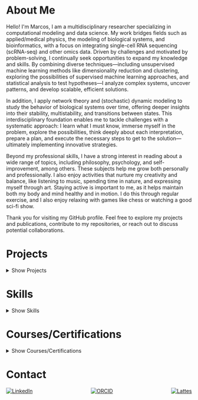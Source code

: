 # About Me

Hello! I'm Marcos, I am a multidisciplinary researcher specializing in computational modeling and data science. My work bridges fields such as applied/medical physics, the modeling of biological systems, and bioinformatics, with a focus on integrating single-cell RNA sequencing (scRNA-seq) and other omics data. Driven by challenges and motivated by problem-solving, I continually seek opportunities to expand my knowledge and skills. By combining diverse techniques—including unsupervised machine learning methods like dimensionality reduction and clustering, exploring the possibilities of supervised machine learning approaches, and statistical analysis to test hypotheses—I analyze complex systems, uncover patterns, and develop scalable, efficient solutions.

In addition, I apply network theory and (stochastic) dynamic modeling to study the behavior of biological systems over time, offering deeper insights into their stability, multistability, and transitions between states. This interdisciplinary foundation enables me to tackle challenges with a systematic approach: I learn what I must know, immerse myself in the problem, explore the possibilities, think deeply about each interpretation, prepare a plan, and execute the necessary steps to get to the solution—ultimately implementing innovative strategies.

Beyond my professional skills, I have a strong interest in reading about a wide range of topics, including philosophy, psychology, and self-improvement, among others. These subjects help me grow both personally and professionally. I also enjoy activities that nurture my creativity and balance, like listening to music, spending time in nature, and expressing myself through art. Staying active is important to me, as it helps maintain both my body and mind healthy and in motion. I do this through regular exercise, and I also enjoy relaxing with games like chess or watching a good sci-fi show.

Thank you for visiting my GitHub profile. Feel free to explore my projects and publications, contribute to my repositories, or reach out to discuss potential collaborations.

# Projects

<details>
  <summary>Show Projects</summary>

## Current Research Projects

<details>
  <summary>Show Current Projects</summary>

- **Integrating scRNA-seq Data into a Gene Regulatory Network Dynamics Model**
  - Tools: R, Wolfram Mathematica, Python
  - Focus: Glioblastoma Multiforme, GRN dynamics, dimensionality reduction, clustering, stochastic modeling, and time series.
  - **Articles:**
    - Junior, M.G.V.; Côrtes, A.M.d.A.; Carneiro, F.R.G.; Carels, N.; Silva, F.A.B.d. A method for in silico exploration of potential Glioblastoma Multiforme attractors using single-cell RNA sequencing. *Under peer review at Scientific Reports*. [(repo)](https://github.com/marcosgvjunior/Biomarker-Guided-scRNA-Seq-Cancer-Attractor-Analysis)[https://www.nature.com/articles/s41598-024-74985-2](https://www.nature.com/articles/s41598-024-74985-2)
    - Junior, M.G.V.; Côrtes, A.M.d.A.; Carneiro, F.R.G.; Carels, N.; Silva, F.A.B.d. Unveiling the Dynamics behind Glioblastoma Multiforme Single-Cell Data Heterogeneity. *Int. J. Mol. Sci.* 2024, 25, 4894. [https://doi.org/10.3390/ijms25094894](https://doi.org/10.3390/ijms25094894)
    - Carels, N.; Sgariglia, D.; Junior, M.G.V.; Lima, C.R.; Carneiro, F.R.G.; Silva, G.F.d.; Silva, F.A.B.d.; Scardini, R.; Tuszynski, J.A.; Andrade, C.V.d.; et al. A Strategy Utilizing Protein–Protein Interaction Hubs for the Treatment of Cancer Diseases. *Int. J. Mol. Sci.* 2023, 24, 16098. [https://doi.org/10.3390/ijms242216098](https://doi.org/10.3390/ijms242216098)
  - **Code Repositories:**
    - [Gene Expression Network Analysis](https://github.com/marcosgvjunior/gene-expression-network-analysis)
    - [Biomarker-Guided scRNA-Seq Cancer Attractor Analysis](https://github.com/marcosgvjunior/Biomarker-Guided-scRNA-Seq-Cancer-Attractor-Analysis)
    - [scRNA-seq-Integrated-Cancer-Attractor-Analysis-using-Python](https://github.com/marcosgvjunior/scRNA-seq-Integrated-Cancer-Attractor-Analysis-using-Python)
    - [graph-matrix-and-combinatorics](https://github.com/marcosgvjunior/graph-matrix-and-combinatorics)

</details>

## Past Research Projects

<details>
  <summary>Show Past Projects</summary>

- **Determining Photon Beam Energy Spectra for Radiotherapy Using a Pixel Detector**
  - Tools: Geant4/C++, ROOT library
  - Focus: Reconstruction of the spectrum of a clinical linear accelerator (Clinac), energy calibration, data visualization.

  - **Works/Articles:**
    - Vieira, M. G.; Marinho, F.; Amato, S.; Polycarpo, E. Estudo De Viabilidade De determinação De Espectros De Energia De Feixes De fótons Para Radioterapia Usando Um Detector De Pixels. *Rev Bras Fis Med* 2018, 12, 21-25. [https://doi.org/10.29384/rbfm.2018.v12.n3.p21-25](https://doi.org/10.29384/rbfm.2018.v12.n3.p21-25)
    - [Master's Dissertation](https://www.if.ufrj.br/wp-content/uploads/2020/11/Dissertacao_Marcos_Vieira_IF_FisAplic_UFRJ_final_ficha.pdf).
    - [Bachelor's Thesis](https://pantheon.ufrj.br/bitstream/11422/5757/1/TCC_Marcos_Vieira_IF-FISMED.pdf).

  - **Code Repositories:**
    - [Percentage Depth Dose Algorithm](https://github.com/marcosgvjunior/Percentage-Depth-Dose-Algorithm)
    - [Clustering Code for Pixel Detectors](https://github.com/marcosgvjunior/clustering-code-for-pixel-detectors)
    - [ROOT-multi-files-analysis](https://github.com/marcosgvjunior/ROOT-multi-files-analysis)
    - [Bash-Scripts](https://github.com/marcosgvjunior/Bash-Scripts)

</details>

## Repositories for Extra Projects

<details>
  <summary>Show Repositories</summary>

- [ML-project_UERJ-course](https://github.com/marcosgvjunior/ML-project_UERJ-course)
- [accelerometerJM](https://github.com/marcosgvjunior/accelerometerJM)

</details>

## Repositories for Educational Projects

<details>
  <summary>Show Repositories</summary>

- [Bidimensional First-Order Dynamical Systems](https://github.com/marcosgvjunior/Bidimensional-FirstOrder-Dynamical-Systems)
- [Interpolation Methods Overview](https://github.com/marcosgvjunior/Interpolation-Methods-Overview)
- [Stochastic Processes: A Heuristic Approach](https://github.com/marcosgvjunior/Stochastic-Processes-A-Heuristic-Approach)

</details>

</details>

# Skills

<details>
  <summary>Show Skills</summary>

- **Programming Languages:** R, Python, C/C++, bash script, Shell, Linux, SQL
- **Libraries/Frameworks (Python):** NumPy, Pandas, Scikit-learn, SciPy, SymPy, PyTorch, XGBoost, ...
- **Libraries/Frameworks (R):** Tidyverse, Bioconductor, Seurat, limma, ...
- **Libraries/Frameworks (C++):** ROOT (Data Analysis Framework)
- **Tools:** Google Colab, Wolfram Mathematica, Git, GitHub, Power BI
- **Techniques:** Statistical analysis, algebra, mathematical modeling, stochastic simulation, time series analysis, machine learning, dimensionality reduction, clustering, logistic regression, predictive analytics, software testing, database design

**Observations:**
- *Some skills are at an early stage*, e.g., SQL, PyTorch, XGBoost, Power BI, predictive analytics, software testing, and database design.
- *In general, all Python frameworks are being actively practiced* to deepen my knowledge.

**Additional Information:**
- **See ongoing DataCamp courses and certifications** for under-development skills and **projects for actively used skills**. For more information, feel free to contact me.

</details>

# Courses/Certifications

<details>
  <summary>Show Courses/Certifications</summary>

### Machine Learning & Data Science

- **Machine Learning for Time Series Data in Python** - DataCamp (Issued May 2024)
- **Cluster Analysis in Python** - DataCamp (Issued Apr 2024)
- **Feature Engineering for Machine Learning in Python** - DataCamp (Issued Apr 2024)
- **Preprocessing for Machine Learning in Python** - DataCamp (Issued Apr 2024)
- **Dimensionality Reduction in Python** - DataCamp (Issued Mar 2024)
- **Extreme Gradient Boosting with XGBoost** - DataCamp (Issued Mar 2024)
- **Linear Classifiers in Python** - DataCamp (Issued Mar 2024)
- **Machine Learning with Tree-Based Models in Python** - DataCamp (Issued Mar 2024)
- **Unsupervised Learning in Python** - DataCamp (Issued Mar 2024)
- **Supervised Learning with scikit-learn** - DataCamp (Issued Dec 2023)
- **Introduction to Predictive Analytics in Python** - DataCamp (Issued Mar 2023)
- **Intermediate Deep Learning with PyTorch** - DataCamp (Issued Dec 2023)
- **Introduction to Deep Learning with PyTorch** - DataCamp (Issued Nov 2023)

### Programming & Software Engineering

- **Object-Oriented Programming in Python** - DataCamp (Issued Mar 2024)
- **Software Engineering Principles in Python** - DataCamp (Issued Mar 2024)
- **Unit Testing for Data Science in Python** - DataCamp (Issued Mar 2024)
- **Introduction to Testing in Python** - DataCamp (Issued Mar 2024)
- **Writing Efficient Code with pandas** - DataCamp (Issued Mar 2024)
- **Writing Efficient Python Code** - DataCamp (Issued Mar 2024)
- **Writing Functions in Python** - DataCamp (Issued Mar 2024)
- **Python Data Science Toolbox (Part 2)** - DataCamp (Issued Dec 2023)
- **Python Data Science Toolbox (Part 1)** - DataCamp (Issued Nov 2023)

### Data Manipulation & Analysis

- **Reshaping Data with pandas** - DataCamp (Issued Mar 2024)
- **Data Manipulation with pandas** - DataCamp (Issued Aug 2023)
- **Joining Data with pandas** - DataCamp (Issued Aug 2023)

### Databases & SQL

- **Database Design** - DataCamp (Issued Apr 2024)
- **Introduction to Relational Databases in SQL** - DataCamp (Issued Apr 2024)
- **Introduction to SQL** - DataCamp (Issued Nov 2023)

### Specialized Topics

- **Analyzing IoT Data in Python** - DataCamp (Issued Feb 2024)
- **Streaming Concepts** - DataCamp (Issued Feb 2024)
- **MLOps Concepts** - DataCamp (Issued Jan 2024)
- **Introduction to Power BI** - DataCamp (Issued Nov 2023)

### Bioinformatics

- **Differential Expression Analysis with limma in R** - DataCamp (Issued Feb 2021)
- **RNA-Seq with Bioconductor in R** - DataCamp (Issued Feb 2021)
- **Single-Cell RNA-Seq with Bioconductor in R** - DataCamp (Issued Feb 2021)

</details>

# Contact

<div style="display: flex; justify-content: space-between;">
  <a href="https://www.linkedin.com/in/marcos-v-a86095208/"><img src="https://img.shields.io/badge/LinkedIn-marcos--v--a86095208-blue" alt="LinkedIn"></a>
  <a href="https://orcid.org/0009-0004-1373-0720"><img src="https://img.shields.io/badge/ORCID-0009--0004--1373--0720-lightgreen" alt="ORCID"></a>
  <a href="http://lattes.cnpq.br/3127406137727396"><img src="https://img.shields.io/badge/Lattes-3127406137727396-lightgrey" alt="Lattes"></a>
</div>

